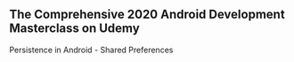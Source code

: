 ## The Comprehensive 2020 Android Development Masterclass on Udemy

Persistence in Android - Shared Preferences
